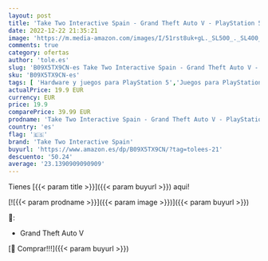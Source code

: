 ```yaml
---
layout: post
title: 'Take Two Interactive Spain - Grand Theft Auto V - PlayStation 5'
date: 2022-12-22 21:35:21
image: 'https://m.media-amazon.com/images/I/51rst8uk+gL._SL500_._SL400_.jpg'
comments: true
category: ofertas
author: 'tole.es'
slug: 'B09X5TX9CN-es Take Two Interactive Spain - Grand Theft Auto V -...'
sku: 'B09X5TX9CN-es'
tags: [ 'Hardware y juegos para PlayStation 5','Juegos para PlayStation 5','Videojuegos','playstation','take two interactive spain','🇪🇸', ]
actualPrice: 19.9 EUR
currency: EUR
price: 19.9
comparePrice: 39.99 EUR
prodname: 'Take Two Interactive Spain - Grand Theft Auto V - PlayStation 5'
country: 'es'
flag: '🇪🇸'
brand: 'Take Two Interactive Spain'
buyurl: 'https://www.amazon.es/dp/B09X5TX9CN/?tag=tolees-21'
descuento: '50.24'
average: '23.1390909090909'
---
```


Tienes [{{< param title >}}]({{< param buyurl >}}) aqui!

[![{{< param prodname >}}]({{< param image >}})]({{< param buyurl >}})

🔎:

- Grand Theft Auto V

[🛒 Comprar!!!]({{< param buyurl >}})
